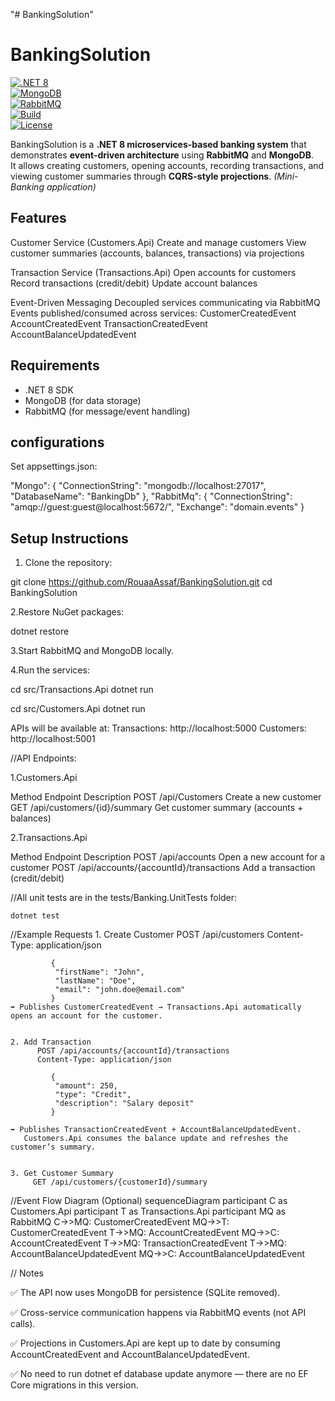 "# BankingSolution" 
# BankingSolution

[![.NET 8](https://img.shields.io/badge/.NET-8.0-blueviolet?logo=dotnet)](https://dotnet.microsoft.com/)  
[![MongoDB](https://img.shields.io/badge/Database-MongoDB-brightgreen?logo=mongodb)](https://www.mongodb.com/)  
[![RabbitMQ](https://img.shields.io/badge/Messaging-RabbitMQ-orange?logo=rabbitmq)](https://www.rabbitmq.com/)  
[![Build](https://img.shields.io/badge/Build-Passing-brightgreen)](#)  
[![License](https://img.shields.io/badge/License-MIT-lightgrey)](LICENSE)  

BankingSolution is a **.NET 8 microservices-based banking system** that demonstrates **event-driven architecture** using **RabbitMQ** and **MongoDB**.  
It allows creating customers, opening accounts, recording transactions, and viewing customer summaries through **CQRS-style projections**. *(Mini-Banking application)*  

## Features
Customer Service (Customers.Api)
   Create and manage customers
   View customer summaries (accounts, balances, transactions) via projections

Transaction Service (Transactions.Api)
   Open accounts for customers
   Record transactions (credit/debit)
   Update account balances

Event-Driven Messaging
   Decoupled services communicating via RabbitMQ
   Events published/consumed across services:
      CustomerCreatedEvent
      AccountCreatedEvent
      TransactionCreatedEvent
      AccountBalanceUpdatedEvent

## Requirements
- .NET 8 SDK
- MongoDB (for data storage)
- RabbitMQ (for message/event handling)

## configurations
Set appsettings.json:

"Mongo": {
  "ConnectionString": "mongodb://localhost:27017",
  "DatabaseName": "BankingDb"
},
"RabbitMq": {
  "ConnectionString": "amqp://guest:guest@localhost:5672/",
  "Exchange": "domain.events"
}


## Setup Instructions

1. Clone the repository:

  git clone https://github.com/RouaaAssaf/BankingSolution.git
  cd BankingSolution


2.Restore NuGet packages:

  dotnet restore
 
3.Start RabbitMQ and MongoDB locally.

4.Run the services:

  cd src/Transactions.Api
  dotnet run

  cd src/Customers.Api
  dotnet run



APIs will be available at:
  Transactions: http://localhost:5000
  Customers: http://localhost:5001

//API Endpoints:

1.Customers.Api

Method	  Endpoint	                             Description
POST    /api/Customers                         Create a new customer
GET	  /api/customers/{id}/summary	           Get customer summary (accounts + balances)


2.Transactions.Api

 
Method	  Endpoint	                              Description
POST    /api/accounts                          Open a new account for a customer
POST   /api/accounts/{accountId}/transactions  Add a transaction (credit/debit)


//All unit tests are in the tests/Banking.UnitTests folder:

    dotnet test

//Example Requests
    1. Create Customer
           POST /api/customers
           Content-Type: application/json

             {
              "firstName": "John",
              "lastName": "Doe",
              "email": "john.doe@email.com"
             }
    ➡️ Publishes CustomerCreatedEvent → Transactions.Api automatically opens an account for the customer.


    2. Add Transaction
          POST /api/accounts/{accountId}/transactions
          Content-Type: application/json

             {
              "amount": 250,
              "type": "Credit",
              "description": "Salary deposit"
             }

    ➡️ Publishes TransactionCreatedEvent + AccountBalanceUpdatedEvent.
       Customers.Api consumes the balance update and refreshes the customer’s summary.


    3. Get Customer Summary
         GET /api/customers/{customerId}/summary

  
//Event Flow Diagram (Optional)
    sequenceDiagram
       participant C as Customers.Api
       participant T as Transactions.Api
       participant MQ as RabbitMQ
       C->>MQ: CustomerCreatedEvent
       MQ->>T: CustomerCreatedEvent
       T->>MQ: AccountCreatedEvent
       MQ->>C: AccountCreatedEvent
       T->>MQ: TransactionCreatedEvent
       T->>MQ: AccountBalanceUpdatedEvent
       MQ->>C: AccountBalanceUpdatedEvent

// Notes

   ✅ The API now uses MongoDB for persistence (SQLite removed).

   ✅ Cross-service communication happens via RabbitMQ events (not API calls).

   ✅ Projections in Customers.Api are kept up to date by consuming AccountCreatedEvent and AccountBalanceUpdatedEvent.

   ✅ No need to run dotnet ef database update anymore — there are no EF Core migrations in this version.